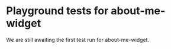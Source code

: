 # Playground tests for about-me-widget
We are still awaiting the first test run for about-me-widget.
